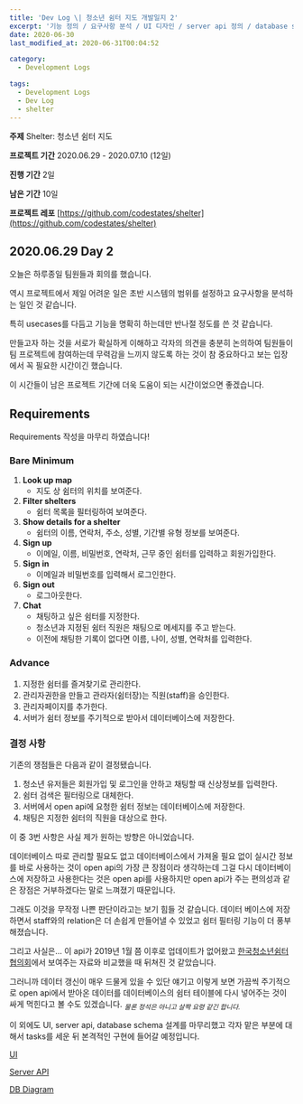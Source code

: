 ```yaml
---
title: 'Dev Log \| 청소년 쉼터 지도 개발일지 2'
excerpt: '기능 정의 / 요구사항 분석 / UI 디자인 / server api 정의 / database scheam 정의'
date: 2020-06-30
last_modified_at: 2020-06-31T00:04:52

category:
  - Development Logs

tags:
  - Development Logs
  - Dev Log
  - shelter
---
```


**주제** Shelter: 청소년 쉼터 지도

**프로젝트 기간** 2020.06.29 - 2020.07.10 (12일)

**진행 기간** 2일

**남은 기간** 10일

**프로젝트 레포** [https://github.com/codestates/shelter](https://github.com/codestates/shelter)



## 2020.06.29 Day 2
오늘은 하루종일 팀원들과 회의를 했습니다.

역시 프로젝트에서 제일 어려운 일은 초반 시스템의 범위를 설정하고 요구사항을 분석하는 일인 것 같습니다.

특히 usecases를 다듬고 기능을 명확히 하는데만 반나절 정도를 쓴 것 같습니다.

만들고자 하는 것을 서로가 확실하게 이해하고 각자의 의견을 충분히 논의하여 팀원들이 팀 프로젝트에 참여하는데 무력감을 느끼지 않도록 하는 것이 참 중요하다고 보는 입장에서 꼭 필요한 시간이긴 했습니다.

이 시간들이 남은 프로젝트 기간에 더욱 도움이 되는 시간이었으면 좋겠습니다.



## Requirements
Requirements 작성을 마무리 하였습니다!

### Bare Minimum
1. **Look up map**
    * 지도 상 쉼터의 위치를 보여준다.
2. **Filter shelters**
    * 쉼터 목록을 필터링하여 보여준다.
3. **Show details for a shelter**
    * 쉼터의 이름, 연락처, 주소, 성별, 기간별 유형 정보를 보여준다.
4. **Sign up**
    * 이메일, 이름, 비밀번호, 연락처, 근무 중인 쉼터를 입력하고 회원가입한다.
5. **Sign in**
    * 이메일과 비밀번호를 입력해서 로그인한다.
6. **Sign out**
    * 로그아웃한다.
7. **Chat**
    * 채팅하고 싶은 쉼터를 지정한다.
    * 청소년과 지정된 쉼터 직원은 채팅으로 메세지를 주고 받는다.
    * 이전에 채팅한 기록이 없다면 이름, 나이, 성별, 연락처를 입력한다.

### Advance
1. 지정한 쉼터를 즐겨찾기로 관리한다.
1. 관리자권한을 만들고 관라자(쉼터장)는 직원(staff)을 승인한다.
1. 관리자페이지를 추가한다.
1. 서버가 쉼터 정보를 주기적으로 받아서 데이터베이스에 저장한다.

### 결정 사항
기존의 쟁점들은 다음과 같이 결정됐습니다.
  1. 청소년 유저들은 회원가입 및 로그인을 안하고 채팅할 때 신상정보를 입력한다.
  1. 쉼터 검색은 필터링으로 대체한다.
  1. 서버에서 open api에 요청한 쉼터 정보는 데이터베이스에 저장한다.
  1. 채팅은 지정한 쉼터의 직원을 대상으로 한다.

이 중 3번 사항은 사실 제가 원하는 방향은 아니었습니다.

데이터베이스 따로 관리할 필요도 없고 데이터베이스에서 가져올 필요 없이 실시간 정보를 바로 사용하는 것이 open api의 가장 큰 장점이라 생각하는데 그걸 다시 데이터베이스에 저장하고 사용한다는 것은 open api를 사용하지만 open api가 주는 편의성과 같은 장점은 거부하겠다는 말로 느껴졌기 때문입니다.

그래도 이것을 무작정 나쁜 판단이라고는 보기 힘들 것 같습니다. 데이터 베이스에 저장하면서 staff와의 relation은 더 손쉽게 만들어낼 수 있었고 쉼터 필터링 기능이 더 풍부해졌습니다.

그리고 사실은... 이 api가 2019년 1월 쯤 이후로 업데이트가 없어왔고 [한국청소년쉼터협의회](http://jikimi.or.kr/guide/country_kysa.php)에서 보여주는 자료와 비교했을 때 뒤쳐진 것 같았습니다.

그러니까 데이터 갱신이 매우 드물게 있을 수 있단 얘기고 이렇게 보면 가끔씩 주기적으로 open api에서 받아온 데이터를 데이터베이스의 쉼터 테이블에 다시 넣어주는 것이 싸게 먹힌다고 볼 수도 있겠습니다. *<sub>물론 정석은 아니고 살짝 요령 같긴 합니다.</sub>*


이 외에도 UI, server api, database schema 설계를 마무리했고 각자 맡은 부분에 대해서 tasks를 세운 뒤 본격적인 구현에 들어갈 예정입니다.

[UI](https://snaag818671.invisionapp.com/freehand/Shelter-vA3fNsNLH)

[Server API](https://app.gitbook.com/@bmwismw/s/shelt/v/shelter/)

[DB Diagram](https://dbdiagram.io/d/5efaef610425da461f040bdd)